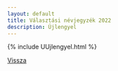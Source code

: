 ```yaml
---
layout: default
title: Választási névjegyzék 2022
description: Újlengyel
---
```


{% include UUjlengyel.html %}

[Vissza](./)